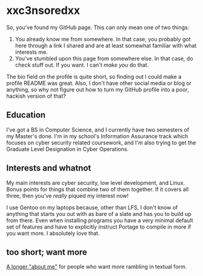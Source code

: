 # xxc3nsoredxx

So, you've found my GitHub page.
This can only mean one of two things:

 1. You already know me from somewhere. In that case, you probably got here through a link I shared and are at least somewhat familiar with what interests me.
 2. You've stumbled upon this page from somewhere else. In that case, do check stuff out. If you want. I can't _make you_ do that.

The bio field on the profile is quite short, so finding out I could make a profile README was great.
Also, I don't have other social media or blog or anything, so why not figure out how to turn my GitHub profile into a poor, hackish version of that?

## Education
I've got a BS in Computer Science, and I currently have two semesters of my Master's done.
I'm in my school's Information Assurance track which focuses on cyber security related coursework, and I'm also trying to get the Graduate Level Designation in Cyber Operations.

## Interests and whatnot
My main interests are cyber security, low level development, and Linux.
Bonus points for things that combine two of them together.
If it covers all three, then you've _really_ piqued my interest now!

I use Gentoo on my laptops because, other than LFS, I don't know of anything that starts you out with as bare of a slate and has you to build up from there.
Even when installing programs you have a very minimal default set of features and have to explicitly instruct Portage to compile in more if you want more.
I absolutely love that.

## too short; want more
[A longer "about me"][about] for people who want more rambling in textual form.


<!-- link refs -->
[about]:ABOUT.md
